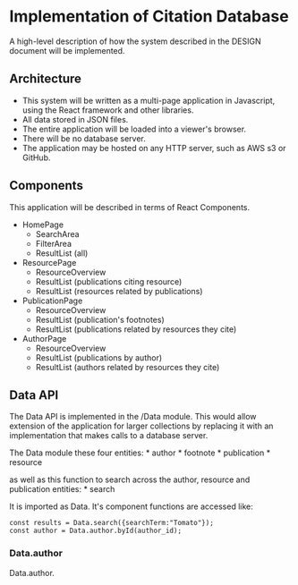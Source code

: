 # Implementation of Citation Database

A high-level description of how the system described in the DESIGN document will be implemented. 

## Architecture

* This system will be written as a multi-page application in Javascript, using the React framework and other libraries.
* All data stored in JSON files. 
* The entire application will be loaded into a viewer's browser. 
* There will be no database server.
* The application may be hosted on any HTTP server, such as AWS s3 or GitHub.

## Components

This application will be described in terms of React Components.

* HomePage 
    * SearchArea
    * FilterArea
    * ResultList (all)
* ResourcePage
    * ResourceOverview
    * ResultList (publications citing resource)
    * ResultList (resources related by publications)
* PublicationPage
    * ResourceOverview
    * ResultList (publication's footnotes)
    * ResultList (publications related by resources they cite)
* AuthorPage
    * ResourceOverview
    * ResultList (publications by author)
    * ResultList (authors related by resources they cite)

## Data API

The Data API is implemented in the /Data module. This would allow extension of the application for larger collections by replacing it with an implementation that makes calls to a database server.

The Data module these four entities:
    * author
    * footnote
    * publication
    * resource

as well as this function to search across the author, resource and publication entities:
    * search

It is imported as Data. It's component functions are accessed like:

    const results = Data.search({searchTerm:"Tomato"});
    const author = Data.author.byId(author_id);

### Data.author

Data.author.